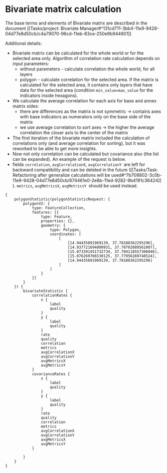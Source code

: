 # Bivariate matrix calculation

The base terms and elements of Bivariate matrix are described in the document [[Tasks/project: Bivariate Manager#^131cd711-3bb4-11e9-9428-04d77e8d50cb/c4a79070-96cd-11eb-83ce-250e9b944601]] 

Additional details:
* Bivariate matrix can be calculated for the whole world or for the selected area only. Algorithm of correlation rate calculation depends on input parameters:
  * without parameters - calculate correlation the whole world, for all layers
  * polygon - calculate correlation for the selected area. If the matrix is calculated for the selected area, it contains only layers that have data for the selected area (condition `min_value=max_value` for the indicators inside hexagons). 
* We calculate the average correlation for each axis for base and annex matrix sides:
  * there are differences as the matrix is not symmetric → contains axes with base indicators as numerators only on the base side of the matrix
  * we use average correlation to sort axes → the higher the average correlation the closer axis to the center of the matrix 
* The first iteration of the bivariate matrix included the calculation of correlations only (and average correlation for sorting), but it was reworked to be able to get more insights.
* Now not only correlation can be calculated but covariance also (the list can be expanded). An example of the request is below.
* fields `correlation`, `avgCorrelationX`, `avgCorrelationY `are left for backward compatibility and can be deleted in the future ([[Tasks/Task: Refactoring after generalize calculations will be used#^7b708802-3c0b-11e9-9428-04d77e8d50cb/674461e0-2e8b-11ed-9282-9b4191c36424]] ).  `metrics`, `avgMetricsX`, `avgMetricsY `should be used instead.

```
{
	polygonStatistic(polygonStatisticRequest: {
		polygonV2: {
			type: FeatureCollection,
			features: [{
				type: Feature,
				properties: {},
				geometry: {
					type: Polygon,
					coordinates: [
						[
							[14.94435691969139, 37.78188362295296],
							[14.937721694800931, 37.70702089561007],
							[15.073391451732734, 37.704118557306046],
							[15.076269766530125, 37.77956169748524],
							[14.94435691969139, 37.78188362295296]
						]
					]
				}
			}]
		}
	}) {
		bivariateStatistic {
			correlationRates {
				x {
					label
					quality
				}
				y {
					label
					quality
				}
				rate
				quality
				correlation
				metrics
				avgCorrelationX
				avgCorrelationY
				avgMetricsX
				avgMetricsY
			}
			covarianceRates {
				x {
					label
					quality
				}
				y {
					label
					quality
				}
				rate
				quality
				correlation
				metrics
				avgCorrelationX
				avgCorrelationY
				avgMetricsX
				avgMetricsY
			}

		}
	}
}
```
